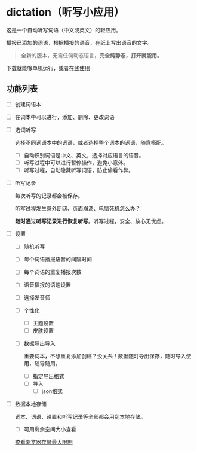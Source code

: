 # dictation（听写小应用）

这是一个自动听写词语（中文或英文）的轻应用。

播报已添加的词语，根据播报的语音，在纸上写出语音的文字。

> 全新的版本，无需任何动态语言，**完全纯静态，打开就能用。**

下载就能够单机运行，或者[在线使用](https://ghbjayce.github.io/dictation)

## 功能列表

- [ ] 创建词语本

- [ ] 在词本中可以进行，添加、删除、更改词语

- [ ] 选词听写

  选择不同词语本中的词语，或者选择整个词本的词语，随意搭配。
  
  - [ ] 自动识别词语是中文、英文，选择对应语言的语音。
  - [ ] 听写过程中可以进行暂停操作，避免小意外。
  - [ ] 听写过程，自动隐藏听写词语，防止偷看作弊。

- [ ] 听写记录

  每次听写的记录都会被保存。

  听写过程发生意外断网、页面崩溃、电脑死机怎么办？
  
  **随时通过听写记录进行恢复听写**。听写过程，安全、放心无忧虑。

- [ ] 设置

  - [ ] 随机听写
  - [ ] 每个词语播报语音的间隔时间
  - [ ] 每个词语的重复播报次数
  - [ ] 语音播报的语速设置
  - [ ] 选择发音师
  - [ ] 个性化
    - [ ] 主题设置
    - [ ] 皮肤设置
  - [ ] 数据导出导入

    重要词本，不想重复添加创建？没关系！数据随时导出保存，随时导入使用，随导随用。

    - [ ] 指定导出格式
    - [ ] 导入
      - [ ] json格式

- [ ] 数据本地存储

  词本、词语、设置和听写记录等全部都会用到本地存储。

  - [ ] 可用剩余空间大小查看

  [查看浏览器存储最大限制](https://zhidao.baidu.com/question/1116157600709662699.html)
